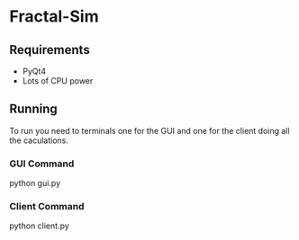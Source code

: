 # Fractal-Sim

## Requirements
 * PyQt4
 * Lots of CPU power

## Running

To run you need to terminals one for the GUI and one for the client doing all the caculations.

### GUI Command
 python gui.py

### Client Command
 python client.py
